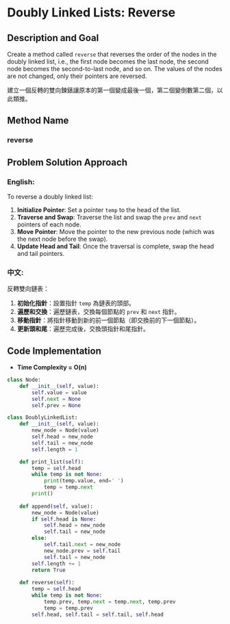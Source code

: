 # Doubly Linked Lists: Reverse

## Description and Goal

Create a method called `reverse` that reverses the order of the nodes in the doubly linked list, i.e., the first node becomes the last node, the second node becomes the second-to-last node, and so on. The values of the nodes are not changed, only their pointers are reversed.

建立一個反轉的雙向鍊錶讓原本的第一個變成最後一個，第二個變倒數第二個，以此類推。

## Method Name

### reverse

## Problem Solution Approach

### English:

To reverse a doubly linked list:

1. **Initialize Pointer**: Set a pointer `temp` to the head of the list.
2. **Traverse and Swap**: Traverse the list and swap the `prev` and `next` pointers of each node.
3. **Move Pointer**: Move the pointer to the new previous node (which was the next node before the swap).
4. **Update Head and Tail**: Once the traversal is complete, swap the head and tail pointers.

### 中文:

反轉雙向鏈表：

1. **初始化指針**：設置指針 `temp` 為鏈表的頭部。
2. **遍歷和交換**：遍歷鏈表，交換每個節點的 `prev` 和 `next` 指針。
3. **移動指針**：將指針移動到新的前一個節點（即交換前的下一個節點）。
4. **更新頭和尾**：遍歷完成後，交換頭指針和尾指針。

## Code Implementation
* **Time Complexity = O(n)**

```python
class Node:
    def __init__(self, value):
        self.value = value
        self.next = None
        self.prev = None

class DoublyLinkedList:
    def __init__(self, value):
        new_node = Node(value)
        self.head = new_node
        self.tail = new_node
        self.length = 1

    def print_list(self):
        temp = self.head
        while temp is not None:
            print(temp.value, end=' ')
            temp = temp.next
        print()
        
    def append(self, value):
        new_node = Node(value)
        if self.head is None:
            self.head = new_node
            self.tail = new_node
        else:
            self.tail.next = new_node
            new_node.prev = self.tail
            self.tail = new_node
        self.length += 1
        return True
    
    def reverse(self):
        temp = self.head
        while temp is not None:
            temp.prev, temp.next = temp.next, temp.prev
            temp = temp.prev
        self.head, self.tail = self.tail, self.head
```
